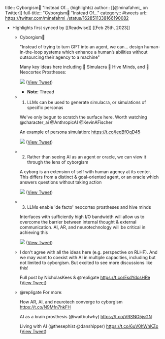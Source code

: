 title:: Cyborgism🤖 "Instead Of... (highlights)
author:: [[@minafahmi_ on Twitter]]
full-title:: "Cyborgism🤖 "Instead Of..."
category:: #tweets
url:: https://twitter.com/minafahmi_/status/1628511338166190082

- Highlights first synced by [[Readwise]] [[Feb 25th, 2023]]
	- Cyborgism🤖
	  
	  "Instead of trying to turn GPT into an agent, we can... design human-in-the-loop systems which enhance a human’s abilities without outsourcing their agency to a machine"
	  
	  Many key ideas here including 
	  👤 Simulacra
	  🐝 Hive Minds, and 
	  🧠Neocortex Prostheses: 
	  
	  ![](https://pbs.twimg.com/media/FpmdEeUXsAEKMV3.jpg) ([View Tweet](https://twitter.com/minafahmi_/status/1628511338166190082))
		- **Note**: Thread
	- 1. LLMs can be used to generate simulacra, or simulations of specific personas
	  
	  We've only begun to scratch the surface here. Worth watching @character_ai @AnthropicAI @KevinAFischer 
	  
	  An example of persona simulation: https://t.co/IeqBfOqD45 
	  
	  ![](https://pbs.twimg.com/media/FpmeupsXEAE6iu3.jpg) ([View Tweet](https://twitter.com/minafahmi_/status/1628511341781680130))
	- 2. Rather than seeing AI as an agent or oracle, we can view it through the lens of cyborgism
	  
	  A cyborg is an extension of self with human agency at its center. This differs from a distinct & goal-oriented agent, or an oracle which answers questions without taking action 
	  
	  ![](https://pbs.twimg.com/media/FpmeGHpWIAMc5ER.jpg) ([View Tweet](https://twitter.com/minafahmi_/status/1628511343694290949))
	- 3. LLMs enable 'de facto' neocortex prostheses and hive minds
	  
	  Interfaces with sufficiently high I/O bandwidth will allow us to overcome the barrier between internal thought & external communication. AI, AR, and neurotechnology will be critical in achieving this 
	  
	  ![](https://pbs.twimg.com/media/Fpmc2pjWIAYqcxG.png) ([View Tweet](https://twitter.com/minafahmi_/status/1628511345686577152))
	- I don't agree with all the ideas here (e.g. perspective on RLHF). And we may want to coexist with AI in multiple capacities, including but not limited to cyborgism. But excited to see more discussions like this!
	  
	  Full post by NicholasKees & @repligate https://t.co/EsdYdcsHRe ([View Tweet](https://twitter.com/minafahmi_/status/1628516197212749824))
	- @repligate For more:
	  
	  How AR, AI, and neurotech converge to cyborgism https://t.co/N9Mfn7hkFH
	  
	  AI as a brain prosthesis (@waitbutwhy) https://t.co/VRSNO5jsGN
	  
	  Living with AI (@thesephist @danshipper) https://t.co/6uV0hWhKZo ([View Tweet](https://twitter.com/minafahmi_/status/1628519097678934025))